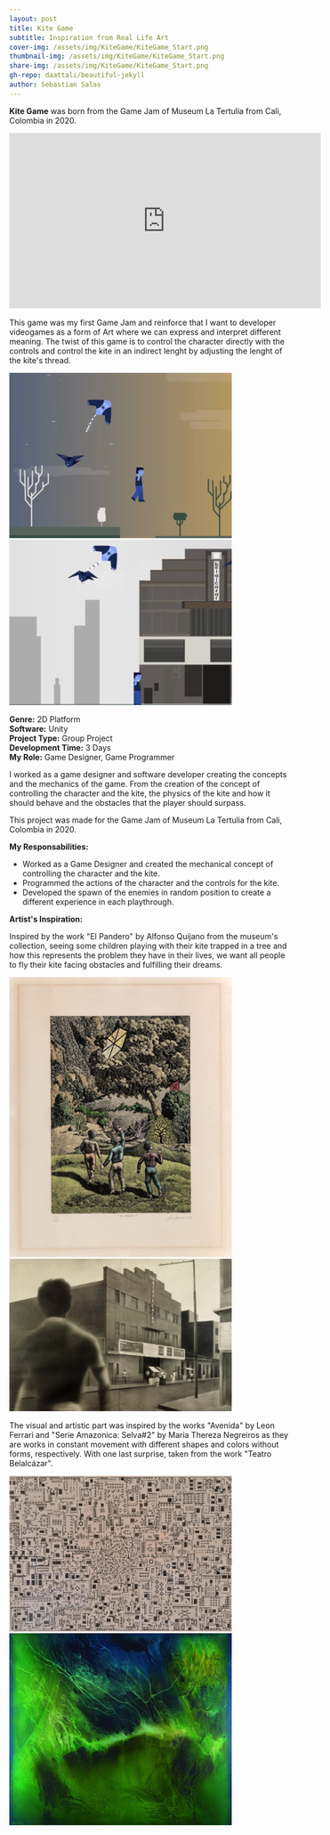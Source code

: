 ```yaml
---
layout: post
title: Kite Game
subtitle: Inspiration from Real Life Art
cover-img: /assets/img/KiteGame/KiteGame_Start.png
thumbnail-img: /assets/img/KiteGame/KiteGame_Start.png
share-img: /assets/img/KiteGame/KiteGame_Start.png
gh-repo: daattali/beautiful-jekyll
author: Sebastian Salas
---
```


**Kite Game** was born from the Game Jam of Museum La Tertulia from Cali, Colombia in 2020. 
<br>

<iframe width="560" height="315" src="https://www.youtube.com/embed/eDMtEgrtgUA" frameborder="0" allow="accelerometer; autoplay; clipboard-write; encrypted-media; gyroscope; picture-in-picture" allowfullscreen></iframe>

This game was my first Game Jam and reinforce that I want to developer videogames as a form of Art where we can express and interpret different meaning. The twist of this game is to control the character directly with the controls and control the kite in an indirect lenght by adjusting the lenght of the kite's thread.

<div class="row">
  <div class="column">
    <img src="/assets/img/KiteGame/KiteGame_1.png" width="400" /> 
    </div>
    <div class="column">
      <img src="/assets/img/KiteGame/KiteGame_End.png" width="400" /> 
    </div>
</div>

**Genre:** 2D Platform\
**Software:** Unity\
**Project Type:** Group Project\
**Development Time:** 3 Days\
**My Role:**  Game Designer, Game Programmer

I worked as a game designer and software developer creating the concepts and the mechanics of the game. From the creation of the concept of controlling the character and the kite, the physics of the kite and how it should behave and the obstacles that the player should surpass.

This project was made for the Game Jam of Museum La Tertulia from Cali, Colombia in 2020. 

**My Responsabilities:**
* Worked as a Game Designer and created the mechanical concept of controlling the character and the kite.
* Programmed the actions of the character and the controls for the kite.
* Developed the spawn of the enemies in random position to create a different experience in each playthrough.

**Artist's Inspiration:**

Inspired by the work "El Pandero" by Alfonso Quijano from the museum's collection, seeing some children playing with their kite trapped in a tree and how this represents the problem they have in their lives, we want all people to fly their kite facing obstacles and fulfilling their dreams. 

<div class="row">
  <div class="column">
    <img src="/assets/img/KiteGame/ElPandero.jpg" width="400" /> 
    </div>
    <div class="column">
      <img src="/assets/img/KiteGame/TeatroBelalcazar.png" width="400" /> 
    </div>
</div>

The visual and artistic part was inspired by the works "Avenida" by Leon Ferrari and "Serie Amazonica: Selva#2" by Maria Thereza Negreiros as they are works in constant movement with different shapes and colors without forms, respectively. With one last surprise, taken from the work "Teatro Belalcázar". 

<div class="row">
  <div class="column">
    <img src="/assets/img/KiteGame/leon_grande_2__1.jpg" width="400" /> 
    </div>
    <div class="column">
      <img src="/assets/img/KiteGame/Negreiros-Foto-Edward-lora-scaled-1-3.jpg" width="400" /> 
    </div>
</div>



